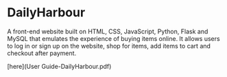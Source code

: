 # DailyHarbour
A front-end website built on HTML, CSS, JavaScript, Python, Flask and MySQL that emulates the experience of buying items online. It allows users to log in or sign up on the website, shop for items, add items to cart and checkout after payment.

[here](User Guide-DailyHarbour.pdf)

